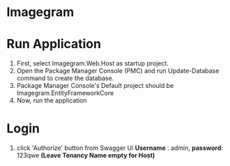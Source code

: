 # Imagegram
# Run Application
1. First, select Imagegram.Web.Host as startup project. 
2. Open the Package Manager Console (PMC) and run Update-Database command to create the database.
3. Package Manager Console's Default project should be Imagegram.EntityFrameworkCore 
4. Now, run the application

# Login 
1. click 'Authorize' button from Swagger Ui
**Username** : admin,
**password**: 123qwe
 **(Leave Tenancy Name empty for Host)**
